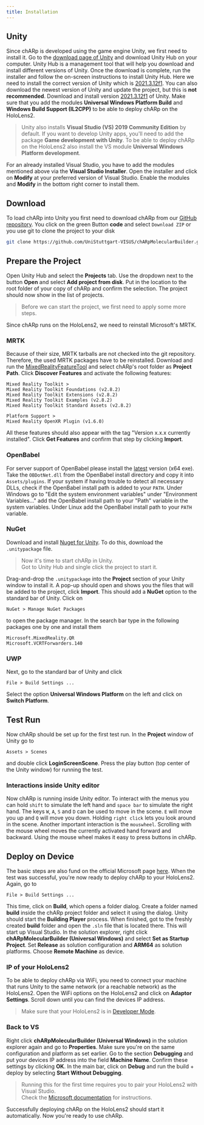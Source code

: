 ```yaml
---
title: Installation
---
```


## Unity
Since chARp is developed using the game engine Unity, we first need to install it.
Go to the [download page of Unity](https://unity.com/download) and download Unity Hub on your computer.
Unity Hub is a management tool that will help you download and install different versions of Unity.
Once the download is complete, run the installer and follow the on-screen instructions to install Unity Hub.
Here we need to install the correct version of Unity which is [2021.3.12f1](unityhub://2021.3.12f1/8af3c3e441b1).
You can also download the newest version of Unity and update the project, but this is **not recommended**.
Download and install version [2021.3.12f1](unityhub://2021.3.12f1/8af3c3e441b1) of Unity.
Make sure that you add the modules **Universal Windows Platform Build** and **Windows Build Support (IL2CPP)** to be able to deploy chARp on the HoloLens2.

> Unity also installs **Visual Studio (VS) 2019 Community Edition**  by default.
> If you want to develop Unity apps, you'll need to add the package **Game development with Unity**.
> To be able to deploy chARp on the HoloLens2 also install the VS module **Universal Windows Platform development**.

For an already installed Visual Studio, you have to add the modules mentioned above via the **Visual Studio Installer**.
Open the installer and click on **Modify** at your preferred version of Visual Studio.
Enable the modules and **Modify** in the bottom right corner to install them.

## Download
To load chARp into Unity you first need to download chARp from our [GitHub repository](https://github.com/UniStuttgart-VISUS/chARpMolecularBuilder).
You click on the green Button **code** and select `Download ZIP` or you use git to clone the project to your disk
```bash
git clone https://github.com/UniStuttgart-VISUS/chARpMolecularBuilder.git
```

## Prepare the Project
Open Unity Hub and select the **Projects** tab.
Use the dropdown next to the button **Open** and select **Add project from disk**.
Put in the location to the root folder of your copy of chARp and confirm the selection.
The project should now show in the list of projects.

> Before we can start the project, we first need to apply some more steps.

Since chARp runs on the HoloLens2, we need to reinstall Microsoft's MRTK.

### MRTK
Because of their size, MRTK tarballs are not checked into the git repository.
Therefore, the used MRTK packages have to be reinstalled.
Download and run the [MixedRealityFeatureTool](https://www.microsoft.com/en-us/download/details.aspx?id=102778) and select chARp's root folder as **Project Path**.
Click **Discover Features** and activate the following features:

```
Mixed Reality Toolkit >
Mixed Reality Toolkit Foundations (v2.8.2)
Mixed Reality Toolkit Extensions (v2.8.2)
Mixed Reality Toolkit Examples (v2.8.2)
Mixed Reality Toolkit Standard Assets (v2.8.2)

Platform Support >
Mixed Reality OpenXR Plugin (v1.6.0)
```
All these features should also appear with the tag "Version x.x.x currently installed".
Click **Get Features** and confirm that step by clicking **Import**.

### OpenBabel
For server support of OpenBabel please install the [latest](https://github.com/openbabel/openbabel/releases/latest) version (x64 exe).
Take the `OBDotNet.dll` from the OpenBabel install directory and copy it into `Assets/plugins`.
If your system if having trouble to detect all necessary DLLs, check if the OpenBabel install path is added to your `PATH`.
Under Windows go to "Edit the system environment variables" under "Environment Variables..." add the OpenBabel install path to your "Path" variable in the system variables.
Under Linux add the OpenBabel install path to your `PATH` variable.

### NuGet
Download and install [Nuget for Unity](https://github.com/GlitchEnzo/NuGetForUnity/releases/latest).
To do this, download the `.unitypackage` file.

> Now it's time to start chARp in Unity.<br>
> Got to Unity Hub and single click the project to start it.

Drag-and-drop the `.unitypackage` into the **Project** section of your Unity window to install it.
A pop-up should open and shows you the files that will be added to the project, click **Import**.
This should add a **NuGet** option to the standard bar of Unity.
Click on 
```
NuGet > Manage NuGet Packages
```
to open the package manager.
In the search bar type in the following packages one by one and install them
```
Microsoft.MixedReality.QR
Microsoft.VCRTForwarders.140
```

### UWP
Next, go to the standard bar of Unity and click
```
File > Build Settings ...
```
Select the option **Universal Windows Platform** on the left and click on **Switch Platform**.

## Test Run
Now chARp should be set up for the first test run.
In the **Project** window of Unity go to
```
Assets > Scenes
```
and double click **LoginScreenScene**.
Press the play button (top center of the Unity window) for running the test.

### Interactions inside Unity editor
Now chARp is running inside Unity editor.
To interact with the menus you can hold `shift` to simulate the left hand and `space bar` to simulate the right hand.
The keys `W`, `A`, `S` and `D` can be used to move in the scene.
`E` will move you up and `Q` will move you down.
Holding `right click` lets you look around in the scene.
Another important interaction is the `mouswheel`.
Scrolling with the mouse wheel moves the currently activated hand forward and backward.
Using the mouse wheel makes it easy to press buttons in chARp. 

## Deploy on Device
The basic steps are also fund on the official Microsoft page [here](https://learn.microsoft.com/en-us/windows/mixed-reality/develop/advanced-concepts/using-visual-studio?tabs=hl2).
When the test was successful, you're now ready to deploy chARp to your HoloLens2.
Again, go to 
```
File > Build Settings ...
```
This time, click on **Build**, which opens a folder dialog.
Create a folder named **build** inside the chARp project folder and select it using the dialog.
Unity should start the **Building Player** process.
When finished, got to the freshly created **build** folder and open the `.sln` file that is located there.
This will start up Visual Studio.
In the solution explorer, right click **chARpMolecularBuilder (Universal Windows)** and select **Set as Startup Project**.
Set **Release** as solution configuration and **ARM64** as solution platforms.
Choose **Remote Machine** as device.

### IP of your HoloLens2
To be able to deploy chARp via WiFi, you need to connect your machine that runs Unity to the same network (or a reachable network) as the HoloLens2.
Open the WiFi options on the HoloLens2 and click on **Adaptor Settings**.
Scroll down until you can find the devices IP address.

> Make sure that your HoloLens2 is in [Developer Mode](https://learn.microsoft.com/en-us/windows/mixed-reality/develop/advanced-concepts/using-the-windows-device-portal).

### Back to VS
Right click **chARpMolecularBuilder (Universal Windows)** in the solution explorer again and go to **Properties**.
Make sure you're on the same configuration and platform as set earlier.
Go to the section **Debugging** and put your devices IP address into the field **Machine Name**.
Confirm these settings by clicking **OK**.
In the main bar, click on **Debug** and run the build + deploy by selecting **Start Without Debugging**.

> Running this for the first time requires you to pair your HoloLens2 with Visual Studio.<br>
> Check the [Microsoft documentation](https://learn.microsoft.com/en-us/windows/mixed-reality/develop/advanced-concepts/using-the-windows-device-portal) for instructions.

Successfully deploying chARp on the HoloLens2 should start it automatically.
Now you're ready to use chARp.